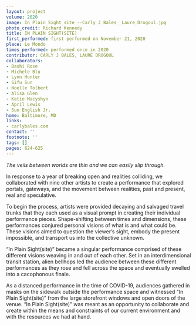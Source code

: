 ```yaml
---
layout: project
volume: 2020
image: In_Plain_Sight_site_--Carly_J_Bales__Laure_Drogoul.jpg
photo_credit: Richard Kennedy
title: IN PLAIN SIGHT(SITE)
first_performed: first performed on November 21, 2020
place: Le Mondo
times_performed: performed once in 2020
contributor: CARLY J BALES, LAURE DROGOUL
collaborators:
- Bashi Rose
- Michele Blu
- Lynn Hunter
- Sifu Sun
- Noelle Tolbert
- Alisa Glen
- Katie Macyshyn
- April Lewis
- Sun English Jr.
home: Baltimore, MD
links:
- carlybales.com
contact: ''
footnote: ''
tags: []
pages: 624-625
---
```



*The veils between worlds are thin and we can easily slip through.*

In response to a year of breaking open and realities colliding, we collaborated with nine other artists to create a performance that explored portals, gateways, and the movement between realities, past and present, real and speculative.

To begin the process, artists were provided decaying and salvaged travel trunks that they each used as a visual prompt in creating their individual performance pieces. Shape-shifting between times and dimensions, these performances conjured personal visions of what is and what could be. These visions aimed to question the viewer’s sight, embody the present impossible, and transport us into the collective unknown.

“In Plain Sight(site)” became a singular performance comprised of these different visions weaving in and out of each other. Set in an interdimensional transit station, alien bellhops led the audience between these different performances as they rose and fell across the space and eventually swelled into a cacophonous finale.

As a distanced performance in the time of COVID-19, audiences gathered in masks on the sidewalk outside the performance space and witnessed “In Plain Sight(site)” from the large storefront windows and open doors of the venue. “In Plain Sight(site)” was meant as an opportunity to collaborate and create within the means and constraints of our current environment and with the resources we had at hand.
